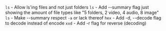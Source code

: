 `ls` - Allow ls'ing files and not just folders
`ls` - Add --summary flag just showing the amount of file types like "5 folders, 2 video, 4 audio, 8 image"
`ls` - Make --summary respect `-a` or lack thereof
`hex` - Add -d, --decode flag to decode instead of encode
`xxd` - Add -r flag for reverse (decoding)
